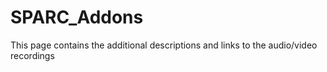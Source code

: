 # SPARC_Addons
This page contains the additional descriptions and links to the audio/video recordings
